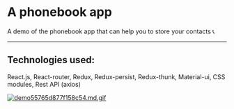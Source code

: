 # A phonebook app

A demo of the phonebook app that can help you to store your contacts :telephone_receiver: 

- - - -

## Technologies used: 

React.js, React-router, Redux, Redux-persist, Redux-thunk, Material-ui, CSS modules, Rest API (axios)  

[![demo55765d877f158c54.md.gif](https://s10.gifyu.com/images/demo55765d877f158c54.md.gif)](https://gifyu.com/image/SbF2y)
